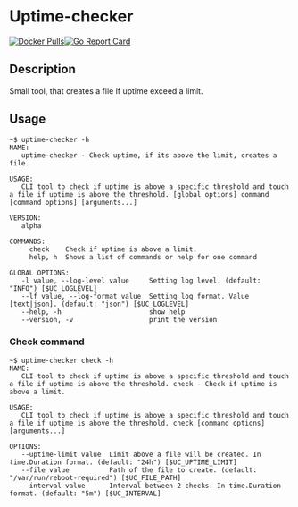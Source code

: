 # Uptime-checker

[![Docker Pulls](https://img.shields.io/docker/pulls/renaudhager/uptime-checker.svg)](https://hub.docker.com/r/renaudhager/uptime-checker)[![Go Report Card](https://goreportcard.com/badge/github.com/renaudhager/uptime-checker)](https://goreportcard.com/report/github.com/renaudhager/uptime-checker) 

## Description
Small tool, that creates a file if uptime exceed a limit.

## Usage
```
~$ uptime-checker -h
NAME:
   uptime-checker - Check uptime, if its above the limit, creates a file.

USAGE:
   CLI tool to check if uptime is above a specific threshold and touch a file if uptime is above the threshold. [global options] command [command options] [arguments...]

VERSION:
   alpha

COMMANDS:
     check    Check if uptime is above a limit.
     help, h  Shows a list of commands or help for one command

GLOBAL OPTIONS:
   -l value, --log-level value     Setting log level. (default: "INFO") [$UC_LOGLEVEL]
   --lf value, --log-format value  Setting log format. Value [text|json]. (default: "json") [$UC_LOGLEVEL]
   --help, -h                      show help
   --version, -v                   print the version
```

### Check command
```
~$ uptime-checker check -h
NAME:
   CLI tool to check if uptime is above a specific threshold and touch a file if uptime is above the threshold. check - Check if uptime is above a limit.

USAGE:
   CLI tool to check if uptime is above a specific threshold and touch a file if uptime is above the threshold. check [command options] [arguments...]

OPTIONS:
   --uptime-limit value  Limit above a file will be created. In time.Duration format. (default: "24h") [$UC_UPTIME_LIMIT]
   --file value          Path of the file to create. (default: "/var/run/reboot-required") [$UC_FILE_PATH]
   --interval value      Interval between 2 checks. In time.Duration format. (default: "5m") [$UC_INTERVAL]
```
